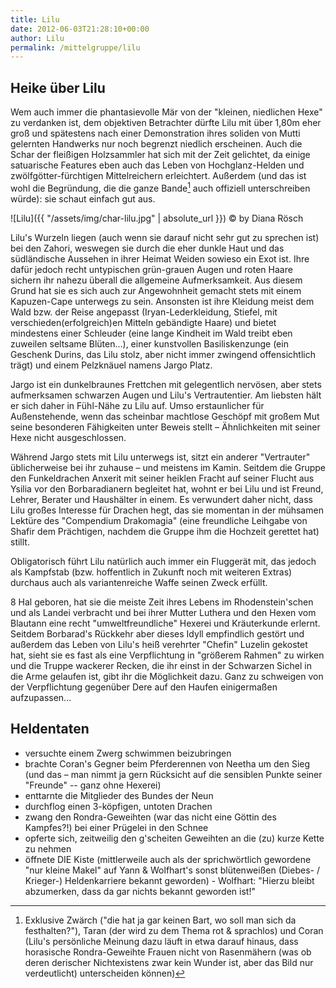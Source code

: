 ```yaml
---
title: Lilu
date: 2012-06-03T21:28:10+00:00
author: Lilu
permalink: /mittelgruppe/lilu
---
```


## Heike über Lilu

Wem auch immer die phantasievolle Mär von der "kleinen, niedlichen Hexe" zu verdanken ist, dem objektiven Betrachter dürfte Lilu mit über 1,80m eher groß und spätestens nach einer Demonstration ihres soliden von Mutti gelernten Handwerks nur noch begrenzt niedlich erscheinen. Auch die Schar der fleißigen Holzsammler hat sich mit der Zeit gelichtet, da einige satuarische Features eben auch das Leben von Hochglanz-Helden und zwölfgötter-fürchtigen Mittelreichern erleichtert. Außerdem (und das ist wohl die Begründung, die die ganze Bande[^ohne] auch offiziell unterschreiben würde): sie schaut einfach gut aus.

![Lilu]({{ "/assets/img/char-lilu.jpg" | absolute_url }})
© by Diana Rösch

Lilu's Wurzeln liegen (auch wenn sie darauf nicht sehr gut zu sprechen ist) bei den Zahori, weswegen sie durch die eher dunkle Haut und das südländische Aussehen in ihrer Heimat Weiden sowieso ein Exot ist. Ihre dafür jedoch recht untypischen grün-grauen Augen und roten Haare sichern ihr nahezu überall die allgemeine Aufmerksamkeit. Aus diesem Grund hat sie es sich auch zur Angewohnheit gemacht stets mit einem Kapuzen-Cape unterwegs zu sein. Ansonsten ist ihre Kleidung meist dem Wald bzw. der Reise angepasst (Iryan-Lederkleidung, Stiefel, mit verschieden(erfolgreich)en Mitteln gebändigte Haare) und bietet mindestens einer Schleuder (eine lange Kindheit im Wald treibt eben zuweilen seltsame Blüten...), einer kunstvollen Basiliskenzunge (ein Geschenk Durins, das Lilu stolz, aber nicht immer zwingend offensichtlich trägt) und einem Pelzknäuel namens Jargo Platz.

Jargo ist ein dunkelbraunes Frettchen mit gelegentlich nervösen, aber stets aufmerksamen schwarzen Augen und Lilu's Vertrautentier. Am liebsten hält er sich daher in Fühl-Nähe zu Lilu auf. Umso erstaunlicher für Außenstehende, wenn das scheinbar machtlose Geschöpf mit großem Mut seine besonderen Fähigkeiten unter Beweis stellt – Ähnlichkeiten mit seiner Hexe nicht ausgeschlossen.

Während Jargo stets mit Lilu unterwegs ist, sitzt ein anderer "Vertrauter" üblicherweise bei ihr zuhause – und meistens im Kamin. Seitdem die Gruppe den Funkeldrachen Anxerit mit seiner heiklen Fracht auf seiner Flucht aus Ysilia vor den Borbaradianern begleitet hat, wohnt er bei Lilu und ist Freund, Lehrer, Berater und Haushälter in einem. Es verwundert daher nicht, dass Lilu großes Interesse für Drachen hegt, das sie momentan in der mühsamen Lektüre des "Compendium Drakomagia" (eine freundliche Leihgabe von Shafir dem Prächtigen, nachdem die Gruppe ihm die Hochzeit gerettet hat) stillt.

Obligatorisch führt Lilu natürlich auch immer ein Fluggerät mit, das jedoch als Kampfstab (bzw. hoffentlich in Zukunft noch mit weiteren Extras) durchaus auch als variantenreiche Waffe seinen Zweck erfüllt.

8 Hal geboren, hat sie die meiste Zeit ihres Lebens im Rhodenstein'schen und als Landei verbracht und bei ihrer Mutter Luthera und den Hexen vom Blautann eine recht "umweltfreundliche" Hexerei und Kräuterkunde erlernt. Seitdem Borbarad's Rückkehr aber dieses Idyll empfindlich gestört und außerdem das Leben von Lilu's heiß verehrter "Chefin" Luzelin gekostet hat, sieht sie es fast als eine Verpflichtung in "größerem Rahmen" zu wirken und die Truppe wackerer Recken, die ihr einst in der Schwarzen Sichel in die Arme gelaufen ist, gibt ihr die Möglichkeit dazu. Ganz zu schweigen von der Verpflichtung gegenüber Dere auf den Haufen einigermaßen aufzupassen...

## Heldentaten

* versuchte einem Zwerg schwimmen beizubringen
* brachte Coran's Gegner beim Pferderennen von Neetha um den Sieg (und das – man nimmt ja gern Rücksicht auf die sensiblen Punkte seiner "Freunde" -- ganz ohne Hexerei)
* enttarnte die Mitglieder des Bundes der Neun
* durchflog einen 3-köpfigen, untoten Drachen
* zwang den Rondra-Geweihten (war das nicht eine Göttin des Kampfes?!) bei einer Prügelei in den Schnee
* opferte sich, zeitweilig den g'scheiten Geweihten an die (zu) kurze Kette zu nehmen
* öffnete DIE Kiste (mittlerweile auch als der sprichwörtlich gewordene "nur kleine Makel" auf Yann & Wolfhart's sonst blütenweißen (Diebes- / Krieger-) Heldenkarriere bekannt geworden) - Wolfhart: "Hierzu bleibt abzumerken, dass da gar nichts bekannt geworden ist!"

[^ohne]: Exklusive Zwärch ("die hat ja gar keinen Bart, wo soll man sich da festhalten?"), Taran (der wird zu dem Thema rot & sprachlos) und Coran (Lilu's persönliche Meinung dazu läuft in etwa darauf hinaus, dass horasische Rondra-Geweihte Frauen nicht von Rasenmähern (was ob deren derischer Nichtexistens zwar kein Wunder ist, aber das Bild nur verdeutlicht) unterscheiden können)
